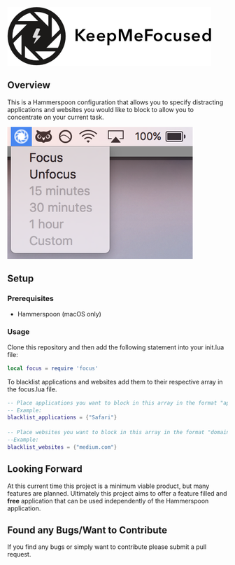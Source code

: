 ![KeepMeFocused](https://github.com/Abu-ZaydAbdullah/KeepMeFocused/blob/master/img/icon.png)

## Overview

This is a Hammerspoon configuration that allows you to specify distracting applications and websites you would like to block to allow you to concentrate on your current task. 

![KeepMeFocused](https://github.com/Abu-ZaydAbdullah/KeepMeFocused/blob/master/img/menubar.png)

## Setup

### Prerequisites

+ Hammerspoon (macOS only)
### Usage

Clone this repository and then add the following statement into your init.lua file:

```lua
local focus = require 'focus'
```

To blacklist applications and websites add them to their respective array in the focus.lua file. 

```lua
-- Place applications you want to block in this array in the format "app_name","other_app_name"...
-- Example:
blacklist_applications = {"Safari"} 

-- Place websites you want to block in this array in the format "domain_name","other_domain_name"...
--Example:
blacklist_websites = {"medium.com"}
```

## Looking Forward

At this current time this project is a minimum viable product, but many features are planned. Ultimately this project aims to offer a feature filled and **free** application that can be used independently of the Hammerspoon application.

## Found any Bugs/Want to Contribute

If you find any bugs or simply want to contribute please submit a pull request.
